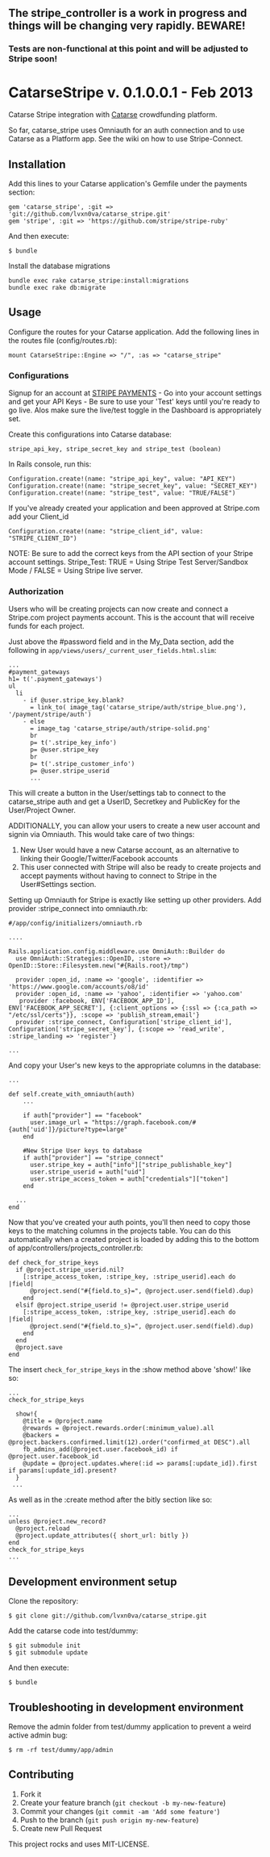 ## The stripe_controller is a work in progress and things will be changing very rapidly. BEWARE!
### Tests are non-functional at this point and will be adjusted to Stripe soon!

# CatarseStripe v. 0.1.0.0.1 - Feb 2013

Catarse Stripe integration with [Catarse](http://github.com/danielweinmann/catarse) crowdfunding platform. 

So far, catarse_stripe uses Omniauth for an auth connection and to use Catarse as a Platform app. See the wiki on how to use Stripe-Connect.

## Installation

Add this lines to your Catarse application's Gemfile under the payments section:

    gem 'catarse_stripe', :git => 'git://github.com/lvxn0va/catarse_stripe.git'
    gem 'stripe', :git => 'https://github.com/stripe/stripe-ruby'

And then execute:

    $ bundle

Install the database migrations

    bundle exec rake catarse_stripe:install:migrations
    bundle exec rake db:migrate
    
## Usage

Configure the routes for your Catarse application. Add the following lines in the routes file (config/routes.rb):

    mount CatarseStripe::Engine => "/", :as => "catarse_stripe"

### Configurations  

Signup for an account at [STRIPE PAYMENTS](http://www.stripe.com) - Go into your account settings and get your API Keys - Be sure to use your 'Test' keys until you're ready to go live. Alos make sure the live/test toggle in the Dashboard is appropriately set.

Create this configurations into Catarse database:

    stripe_api_key, stripe_secret_key and stripe_test (boolean)

In Rails console, run this:

    Configuration.create!(name: "stripe_api_key", value: "API_KEY")
    Configuration.create!(name: "stripe_secret_key", value: "SECRET_KEY")
    Configuration.create!(name: "stripe_test", value: "TRUE/FALSE")
    
If you've already created your application and been approved at Stripe.com add your Client_id  

    Configuration.create!(name: "stripe_client_id", value: "STRIPE_CLIENT_ID")  

NOTE: Be sure to add the correct keys from the API section of your Stripe account settings. Stripe_Test: TRUE = Using Stripe Test Server/Sandbox Mode / FALSE = Using Stripe live server.  

### Authorization

Users who will be creating projects can now create and connect a Stripe.com project payments account. This is the account that will receive funds for each project.  

Just above the #password field and in the My_Data section, add the following in `app/views/users/_current_user_fields.html.slim`:  
    
    ...
    #payment_gateways
    h1= t('.payment_gateways')
    ul
      li
        - if @user.stripe_key.blank?
          = link_to( image_tag('catarse_stripe/auth/stripe_blue.png'), '/payment/stripe/auth')
        - else
          = image_tag 'catarse_stripe/auth/stripe-solid.png'
          br
          p= t('.stripe_key_info')
          p= @user.stripe_key
          br
          p= t('.stripe_customer_info')
          p= @user.stripe_userid
          ...

This will create a button in the User/settings tab to connect to the catarse_stripe auth and get a UserID, Secretkey and PublicKey for the User/Project Owner. 

ADDITIONALLY, you can allow your users to create a new user account and signin via Omniauth. This would take care of two things:  

1) New User would have a new Catarse account, as an alternative to linking their Google/Twitter/Facebook accounts
2) This user connected with Stripe will also be ready to create projects and accept payments without having to connect to Stripe in the User#Settings section.

Setting up Omniauth for Stripe is exactly like setting up other providers. Add provider :stripe_connect into omniauth.rb:
    
    #/app/config/initializers/omniauth.rb

    ....
    
    Rails.application.config.middleware.use OmniAuth::Builder do  
      use OmniAuth::Strategies::OpenID, :store => OpenID::Store::Filesystem.new("#{Rails.root}/tmp")

      provider :open_id, :name => 'google', :identifier => 'https://www.google.com/accounts/o8/id'
      provider :open_id, :name => 'yahoo', :identifier => 'yahoo.com'
       provider :facebook, ENV['FACEBOOK_APP_ID'], ENV['FACEBOOK_APP_SECRET'], {:client_options => {:ssl => {:ca_path => "/etc/ssl/certs"}}, :scope => 'publish_stream,email'}
      provider :stripe_connect, Configuration['stripe_client_id'], Configuration['stripe_secret_key'], {:scope => 'read_write', :stripe_landing => 'register'}
    
    ...  

And copy your User's new keys to the appropriate columns in the database:  
    
    ...

    def self.create_with_omniauth(auth)
        ...

        if auth["provider"] == "facebook"
          user.image_url = "https://graph.facebook.com/#{auth['uid']}/picture?type=large"
        end
        
        #New Stripe User keys to database
        if auth["provider"] == "stripe_connect"
          user.stripe_key = auth["info"]["stripe_publishable_key"]
          user.stripe_userid = auth["uid"]
          user.stripe_access_token = auth["credentials"]["token"]
        end

      ...
    end  

Now that you've created your auth points, you'll then need to copy those keys to the matching columns in the projects table.  You can do this automatically when a created project is loaded by adding this to the bottom of app/controllers/projects_controller.rb:  

    def check_for_stripe_keys
      if @project.stripe_userid.nil?
        [:stripe_access_token, :stripe_key, :stripe_userid].each do |field|
          @project.send("#{field.to_s}=", @project.user.send(field).dup)
        end
      elsif @project.stripe_userid != @project.user.stripe_userid
        [:stripe_access_token, :stripe_key, :stripe_userid].each do |field|
          @project.send("#{field.to_s}=", @project.user.send(field).dup)
        end
      end
      @project.save
    end  

The insert `check_for_stripe_keys` in the :show method above 'show!'  like so:
    
    ...
    check_for_stripe_keys

      show!{
        @title = @project.name
        @rewards = @project.rewards.order(:minimum_value).all
        @backers = @project.backers.confirmed.limit(12).order("confirmed_at DESC").all
        fb_admins_add(@project.user.facebook_id) if @project.user.facebook_id
        @update = @project.updates.where(:id => params[:update_id]).first if params[:update_id].present?
      }
     ...

As well as in the :create method after the bitly section like so:  
    
    ...
    unless @project.new_record?
      @project.reload
      @project.update_attributes({ short_url: bitly })
    end
    check_for_stripe_keys
    ...

## Development environment setup

Clone the repository:

    $ git clone git://github.com/lvxn0va/catarse_stripe.git

Add the catarse code into test/dummy:

    $ git submodule init
    $ git submodule update

And then execute:

    $ bundle

## Troubleshooting in development environment

Remove the admin folder from test/dummy application to prevent a weird active admin bug:

    $ rm -rf test/dummy/app/admin

## Contributing

1. Fork it
2. Create your feature branch (`git checkout -b my-new-feature`)
3. Commit your changes (`git commit -am 'Add some feature'`)
4. Push to the branch (`git push origin my-new-feature`)
5. Create new Pull Request


This project rocks and uses MIT-LICENSE.
